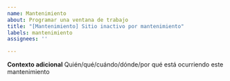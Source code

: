 ```yaml
---
name: Mantenimiento
about: Programar una ventana de trabajo
title: "[Mantenimiento] Sitio inactivo por mantenimiento"
labels: mantenimiento
assignees: ''

---
```


<!--
start: 2021-08-24T13:00:00.220Z
end: 2021-08-24T14:00:00.220Z
expectedDown: google, hacker-news
-->

**Contexto adicional**
Quién/qué/cuándo/dónde/por qué está ocurriendo este mantenimiento
